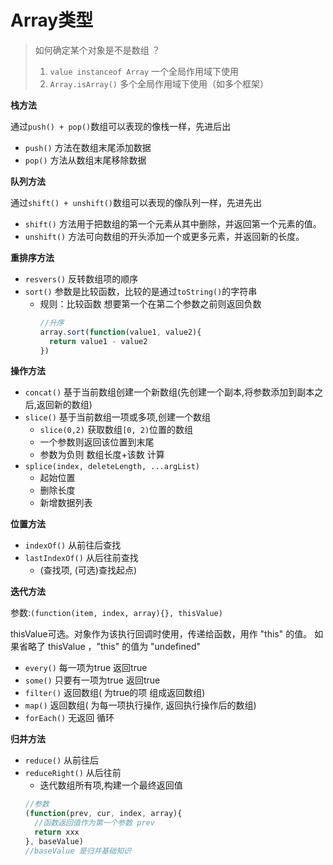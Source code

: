 # Array类型

>如何确定某个对象是不是数组 ？
  >1. `value instanceof Array`  一个全局作用域下使用
  >2. `Array.isArray()`  多个全局作用域下使用（如多个框架）

**栈方法** 

通过`push() + pop()`数组可以表现的像栈一样，先进后出
  - `push()` 方法在数组末尾添加数据
  - `pop()` 方法从数组末尾移除数据

**队列方法**

通过`shift() + unshift()`数组可以表现的像队列一样，先进先出
  - `shift()` 方法用于把数组的第一个元素从其中删除，并返回第一个元素的值。
  - `unshift()` 方法可向数组的开头添加一个或更多元素，并返回新的长度。

**重排序方法**

- `resvers()` 反转数组项的顺序
- `sort()`  参数是比较函数，比较的是通过`toString()`的字符串
  - 规则：比较函数 想要第一个在第二个参数之前则返回负数
    ```javascript
    //升序
    array.sort(function(value1, value2){
      return value1 - value2
    })
    ```
**操作方法**
- `concat()` 基于当前数组创建一个新数组(先创建一个副本,将参数添加到副本之后,返回新的数组)
- `slice()` 基于当前数组一项或多项,创建一个数组
  - `slice(0,2)` 获取数组`[0, 2)`位置的数组
  - 一个参数则返回该位置到末尾
  - 参数为负则 数组长度+该数 计算
- `splice(index, deleteLength, ...argList)`
  - 起始位置
  - 删除长度
  - 新增数据列表

**位置方法**
- `indexOf()` 从前往后查找
- `lastIndexOf()` 从后往前查找
  - (查找项, (可选)查找起点)

**迭代方法**

参数:`(function(item, index, array){}, thisValue)`

thisValue可选。对象作为该执行回调时使用，传递给函数，用作 "this" 的值。
如果省略了 thisValue ，"this" 的值为 "undefined"
- `every()` 每一项为true 返回true
- `some()` 只要有一项为true 返回true
- `filter()` 返回数组( 为true的项 组成返回数组)
- `map()` 返回数组( 为每一项执行操作, 返回执行操作后的数组)
- `forEach()` 无返回 循环

**归并方法**
- `reduce()` 从前往后
- `reduceRight()` 从后往前
  - 迭代数组所有项,构建一个最终返回值
  ```javascript
  //参数
  (function(prev, cur, index, array){
    //函数返回值作为第一个参数 prev
    return xxx
  }, baseValue)
  //baseValue 是归并基础知识
  ```
